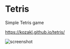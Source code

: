# Tetris
Simple Tetris game

https://kozakl.github.io/tetris/

![screenshot](https://cloud.githubusercontent.com/assets/3715762/21991332/760a4108-dc12-11e6-8b1e-fbfd5e9db363.png)
